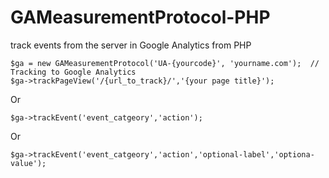 GAMeasurementProtocol-PHP
=========================

track events from the server in Google Analytics from PHP

    $ga = new GAMeasurementProtocol('UA-{yourcode}', 'yourname.com');  // Tracking to Google Analytics
    $ga->trackPageView('/{url_to_track}/','{your page title}');
  
  Or
  
    $ga->trackEvent('event_catgeory','action');

  Or
  
    $ga->trackEvent('event_catgeory','action','optional-label','optiona-value');
